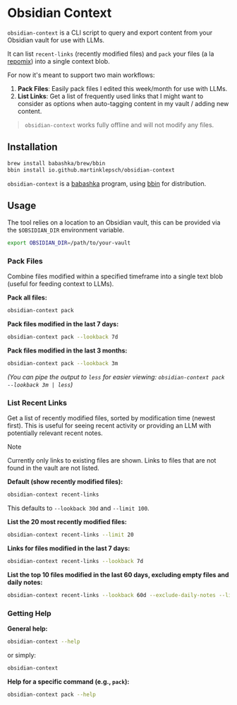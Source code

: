 # Obsidian Context

`obsidian-context` is a CLI script to query and export content from your Obsidian vault for use with LLMs.

It can list `recent-links` (recently modified files) and `pack` your files (a la [repomix](https://repomix.com/)) into a single context blob.

For now it's meant to support two main workflows:

1. **Pack Files**: Easily pack files I edited this week/month for use with LLMs.
2. **List Links**: Get a list of frequently used links that I might want to consider as options when auto-tagging content in my vault / adding new content.

> `obsidian-context` works fully offline and will not modify any files.

## Installation

```sh
brew install babashka/brew/bbin
bbin install io.github.martinklepsch/obsidian-context
```

`obsidian-context` is a [babashka](https://github.com/babashka/babashka) program, using [bbin](https://github.com/babashka/bbin) for distribution.

## Usage

The tool relies on a location to an Obsidian vault, this can be provided via the `$OBSIDIAN_DIR` environment variable.

```sh
export OBSIDIAN_DIR=/path/to/your-vault
```

### Pack Files

Combine files modified within a specified timeframe into a single text blob (useful for feeding context to LLMs).

**Pack all files:**
```sh
obsidian-context pack
```

**Pack files modified in the last 7 days:**
```sh
obsidian-context pack --lookback 7d
```

**Pack files modified in the last 3 months:**
```sh
obsidian-context pack --lookback 3m
```

*(You can pipe the output to `less` for easier viewing: `obsidian-context pack --lookback 3m | less`)*


### List Recent Links

Get a list of recently modified files, sorted by modification time (newest first). This is useful for seeing recent activity or providing an LLM with potentially relevant recent notes.

> [!NOTE]
> Currently only links to existing files are shown. Links to files that are not found in the vault are not listed.

**Default (show recently modified files):**
```sh
obsidian-context recent-links
```

This defaults to `--lookback 30d` and `--limit 100`.

**List the 20 most recently modified files:**
```sh
obsidian-context recent-links --limit 20
```

**Links for files modified in the last 7 days:**
```sh
obsidian-context recent-links --lookback 7d
```

**List the top 10 files modified in the last 60 days, excluding empty files and daily notes:**
```sh
obsidian-context recent-links --lookback 60d --exclude-daily-notes --limit 10
```

### Getting Help

**General help:**
```sh
obsidian-context --help
```
or simply:
```sh
obsidian-context
```

**Help for a specific command (e.g., `pack`):**
```sh
obsidian-context pack --help
```
